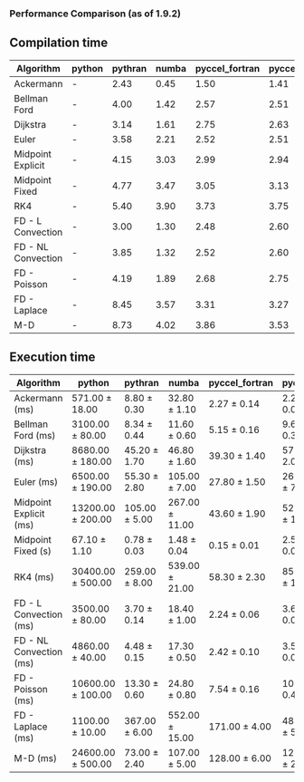 ### Performance Comparison (as of 1.9.2)
## Compilation time
Algorithm                 | python                    | pythran                   | numba                     | pyccel_fortran            | pyccel_c                 
------------------------- | ------------------------- | ------------------------- | ------------------------- | ------------------------- | -------------------------
Ackermann                 | -                         | 2.43                      | 0.45                      | 1.50                      | 1.41                     
Bellman Ford              | -                         | 4.00                      | 1.42                      | 2.57                      | 2.51                     
Dijkstra                  | -                         | 3.14                      | 1.61                      | 2.75                      | 2.63                     
Euler                     | -                         | 3.58                      | 2.21                      | 2.52                      | 2.51                     
Midpoint Explicit         | -                         | 4.15                      | 3.03                      | 2.99                      | 2.94                     
Midpoint Fixed            | -                         | 4.77                      | 3.47                      | 3.05                      | 3.13                     
RK4                       | -                         | 5.40                      | 3.90                      | 3.73                      | 3.75                     
FD - L Convection         | -                         | 3.00                      | 1.30                      | 2.48                      | 2.60                     
FD - NL Convection        | -                         | 3.85                      | 1.32                      | 2.52                      | 2.60                     
FD - Poisson              | -                         | 4.19                      | 1.89                      | 2.68                      | 2.75                     
FD - Laplace              | -                         | 8.45                      | 3.57                      | 3.31                      | 3.27                     
M-D                       | -                         | 8.73                      | 4.02                      | 3.86                      | 3.53                     

## Execution time
Algorithm                 | python                    | pythran                   | numba                     | pyccel_fortran            | pyccel_c                 
------------------------- | ------------------------- | ------------------------- | ------------------------- | ------------------------- | -------------------------
Ackermann (ms)            | 571.00 $\pm$ 18.00        | 8.80 $\pm$ 0.30           | 32.80 $\pm$ 1.10          | 2.27 $\pm$ 0.14           | 2.24 $\pm$ 0.08          
Bellman Ford (ms)         | 3100.00 $\pm$ 80.00       | 8.34 $\pm$ 0.44           | 11.60 $\pm$ 0.60          | 5.15 $\pm$ 0.16           | 9.63 $\pm$ 0.31          
Dijkstra (ms)             | 8680.00 $\pm$ 180.00      | 45.20 $\pm$ 1.70          | 46.80 $\pm$ 1.60          | 39.30 $\pm$ 1.40          | 57.00 $\pm$ 2.00         
Euler (ms)                | 6500.00 $\pm$ 190.00      | 55.30 $\pm$ 2.80          | 105.00 $\pm$ 7.00         | 27.80 $\pm$ 1.50          | 263.00 $\pm$ 7.00        
Midpoint Explicit (ms)    | 13200.00 $\pm$ 200.00     | 105.00 $\pm$ 5.00         | 267.00 $\pm$ 11.00        | 43.60 $\pm$ 1.90          | 520.00 $\pm$ 15.00       
Midpoint Fixed (s)        | 67.10 $\pm$ 1.10          | 0.78 $\pm$ 0.03           | 1.48 $\pm$ 0.04           | 0.15 $\pm$ 0.01           | 2.57 $\pm$ 0.04          
RK4 (ms)                  | 30400.00 $\pm$ 500.00     | 259.00 $\pm$ 8.00         | 539.00 $\pm$ 21.00        | 58.30 $\pm$ 2.30          | 856.00 $\pm$ 15.00       
FD - L Convection (ms)    | 3500.00 $\pm$ 80.00       | 3.70 $\pm$ 0.14           | 18.40 $\pm$ 1.00          | 2.24 $\pm$ 0.06           | 3.62 $\pm$ 0.06          
FD - NL Convection (ms)   | 4860.00 $\pm$ 40.00       | 4.48 $\pm$ 0.15           | 17.30 $\pm$ 0.50          | 2.42 $\pm$ 0.10           | 3.58 $\pm$ 0.09          
FD - Poisson (ms)         | 10600.00 $\pm$ 100.00     | 13.30 $\pm$ 0.60          | 24.80 $\pm$ 0.80          | 7.54 $\pm$ 0.16           | 10.10 $\pm$ 0.40         
FD - Laplace (ms)         | 1100.00 $\pm$ 10.00       | 367.00 $\pm$ 6.00         | 552.00 $\pm$ 15.00        | 171.00 $\pm$ 4.00         | 480.00 $\pm$ 5.00        
M-D (ms)                  | 24600.00 $\pm$ 500.00     | 73.00 $\pm$ 2.40          | 107.00 $\pm$ 5.00         | 128.00 $\pm$ 6.00         | 128.00 $\pm$ 2.00        
